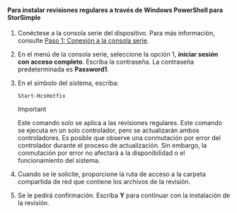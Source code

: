 <!--author=SharS last changed: 9/17/15-->

#### <a name="to-install-regular-hotfixes-via-windows-powershell-for-storsimple"></a>Para instalar revisiones regulares a través de Windows PowerShell para StorSimple
1. Conéctese a la consola serie del dispositivo. Para más información, consulte [Paso 1: Conexión a la consola serie](../articles/storsimple/storsimple-update-device.md#step1).
2. En el menú de la consola serie, seleccione la opción 1, **iniciar sesión con acceso completo**. Escriba la contraseña. La contraseña predeterminada es **Password1**.
3. En el símbolo del sistema, escriba:
   
    ```
    Start-HcsHotfix
    ```
   
    > [!IMPORTANT]
    >
    > Este comando solo se aplica a las revisiones regulares. Este comando se ejecuta en un solo controlador, pero se actualizarán ambos controladores.
    > Es posible que observe una conmutación por error del controlador durante el proceso de actualización. Sin embargo, la conmutación por error no afectará a la disponibilidad o el funcionamiento del sistema.

4. Cuando se le solicite, proporcione la ruta de acceso a la carpeta compartida de red que contiene los archivos de la revisión.
5. Se le pedirá confirmación. Escriba **Y** para continuar con la instalación de la revisión.



<!--HONumber=Feb17_HO3-->


